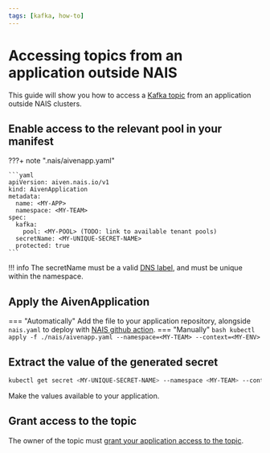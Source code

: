 ```yaml
---
tags: [kafka, how-to]
---
```


# Accessing topics from an application outside NAIS

This guide will show you how to access a [Kafka topic](create.md) from an application outside NAIS clusters.

## Enable access to the relevant pool in your manifest

???+ note ".nais/aivenapp.yaml"

    ```yaml
    apiVersion: aiven.nais.io/v1
    kind: AivenApplication
    metadata:
      name: <MY-APP>
      namespace: <MY-TEAM>
    spec:
      kafka:
        pool: <MY-POOL> (TODO: link to available tenant pools)
      secretName: <MY-UNIQUE-SECRET-NAME>
      protected: true
    ```

!!! info
    The secretName must be a valid [DNS label](https://kubernetes.io/docs/concepts/overview/working-with-objects/names/#dns-label-names), and must be unique within the namespace.

## Apply the AivenApplication
=== "Automatically"
    Add the file to your application repository, alongside `nais.yaml` to deploy with [NAIS github action](../../../build/how-to/build-and-deploy.md).
=== "Manually"
    ```bash
    kubectl apply -f ./nais/aivenapp.yaml --namespace=<MY-TEAM> --context=<MY-ENV>
    ```

## Extract the value of the generated secret
```bash
kubectl get secret <MY-UNIQUE-SECRET-NAME> --namespace <MY-TEAM> --contect <MY-ENV> -o jsonpath='{.data}' 
```

Make the values available to your application.

## Grant access to the topic

The owner of the topic must [grant your application access to the topic](manage-acl.md).

